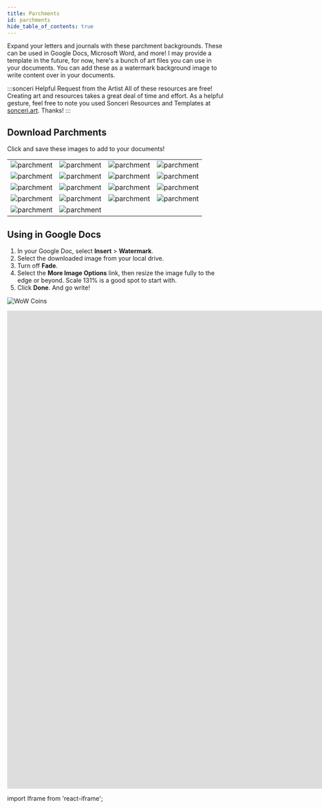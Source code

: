 ```yaml
---
title: Parchments
id: parchments
hide_table_of_contents: true
---
```


Expand your letters and journals with these parchment backgrounds. These can be used in Google Docs, Microsoft Word, and more! I may provide a template in the future, for now, here's a bunch of art files you can use in your documents. You can add these as a watermark background image to write content over in your documents.

:::sonceri Helpful Request from the Artist
All of these resources are free! Creating art and resources takes a great deal of time and effort. As a helpful gesture, feel free to note you used Sonceri Resources and Templates at [sonceri.art](https://sonceri.art/). Thanks!
:::

## Download Parchments

Click and save these images to add to your documents!

<div class="info-plain">

| | | | |
|--|--|--|--|
|![parchment](/img/parchment/Edged-Brown.png) |![parchment](/img/parchment/Edged-Dwarven.png) |![parchment](/img/parchment/Edged-Enchanted.png) |![parchment](/img/parchment/Edged-FlowerGold.png) |
|![parchment](/img/parchment/Edged-FlowerSilver.png) |![parchment](/img/parchment/Parchment-Bloody.jpg) |![parchment](/img/parchment/Parchment-Dragonflight.jpg) |![parchment](/img/parchment/Parchment-Ghostly.jpg) |
|![parchment](/img/parchment/Parchment-Gray.jpg) |![parchment](/img/parchment/Parchment-Magics.jpg) |![parchment](/img/parchment/Parchment-NightFall.jpg) |![parchment](/img/parchment/Parchment-Plain.jpg) |
|![parchment](/img/parchment/Parchment-Stars.jpg) |![parchment](/img/parchment/Parchment-Storms.jpg) |![parchment](/img/parchment/Parchment-Bloodelf.jpg) |![parchment](/img/parchment/Parchment-Highelf.jpg) |
|![parchment](/img/parchment/Parchment-Voidelf.jpg) |![parchment](/img/parchment/Parchment-Nightborne.jpg) | | |

</div>

## Using in Google Docs

1. In your Google Doc, select **Insert** > **Watermark**.
1. Select the downloaded image from your local drive.
1. Turn off **Fade**.
1. Select the **More Image Options** link, then resize the image fully to the edge or beyond. Scale 131% is a good spot to start with.
1. Click **Done**. And go write!

![WoW Coins](/img/parchment/watermark.png)

<div className='responsive-google-slides'>

<iframe src="https://docs.google.com/document/d/1VNmtvLhhQg_INlNETegihBvLE-tu3A1rbHiOnVakRnQ/preview" frameborder="0" width="1920" height="1109" allowFullScreen="true" mozallowFullScreen="true" webkitallowFullScreen="true"></iframe>

</div>

import Iframe from 'react-iframe';